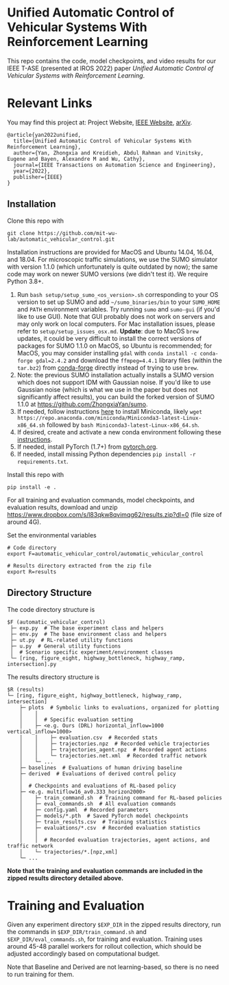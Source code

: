 # Unified Automatic Control of Vehicular Systems With Reinforcement Learning
This repo contains the code, model checkpoints, and video results for our IEEE T-ASE (presented at IROS 2022) paper *Unified Automatic Control of Vehicular Systems with Reinforcement Learning*.

# Relevant Links
You may find this project at: Project Website, [IEEE Website](https://ieeexplore.ieee.org/document/9765650), [arXiv](https://arxiv.org/abs/2208.00268).

```
@article{yan2022unified,
  title={Unified Automatic Control of Vehicular Systems With Reinforcement Learning},
  author={Yan, Zhongxia and Kreidieh, Abdul Rahman and Vinitsky, Eugene and Bayen, Alexandre M and Wu, Cathy},
  journal={IEEE Transactions on Automation Science and Engineering},
  year={2022},
  publisher={IEEE}
}
```

## Installation
Clone this repo with
```
git clone https://github.com/mit-wu-lab/automatic_vehicular_control.git
```

Installation instructions are provided for MacOS and Ubuntu 14.04, 16.04, and 18.04. For microscopic traffic simulations, we use the SUMO simulator with version 1.1.0 (which unfortunately is quite outdated by now); the same code may work on newer SUMO versions (we didn't test it). We require Python 3.8+.
1. Run `bash setup/setup_sumo_<os_version>.sh` corresponding to your OS version to set up SUMO and add `~/sumo_binaries/bin` to your `SUMO_HOME` and `PATH` environment variables. Try running `sumo` and `sumo-gui` (if you'd like to use GUI). Note that GUI probably does not work on servers and may only work on local computers. For Mac installation issues, please refer to `setup/setup_issues_osx.md`. **Update**: due to MacOS `brew` updates, it could be very difficult to install the correct versions of packages for SUMO 1.1.0 on MacOS, so Ubuntu is recommended; for MacOS, you may consider installing `gdal` with `conda install -c conda-forge gdal=2.4.2` and download the `ffmpeg=4.4.1` library files (within the `tar.bz2`) from [conda-forge](https://anaconda.org/conda-forge/ffmpeg/files?version=4.4.1) directly instead of trying to use `brew`.
2. Note: the previous SUMO installation actually installs a SUMO version which does not support IDM with Gaussian noise. If you'd like to use Gaussian noise (which is what we use in the paper but does not significantly affect results), you can build the forked version of SUMO 1.1.0 at https://github.com/ZhongxiaYan/sumo.
3. If needed, follow instructions [here](https://docs.conda.io/projects/conda/en/latest/user-guide/install/) to install Miniconda, likely `wget https://repo.anaconda.com/miniconda/Miniconda3-latest-Linux-x86_64.sh` followed by `bash Miniconda3-latest-Linux-x86_64.sh`.
4. If desired, create and activate a new conda environment following these [instructions](https://docs.conda.io/projects/conda/en/latest/user-guide/tasks/manage-environments.html#creating-an-environment-with-commands).
5. If needed, install PyTorch (1.7+) from [pytorch.org](pytorch.org).
6. If needed, install missing Python dependencies `pip install -r requirements.txt`.

Install this repo with
```
pip install -e .
```

For all training and evaluation commands, model checkpoints, and evaluation results, download and unzip https://www.dropbox.com/s/l83qkw8qvimqg62/results.zip?dl=0 (file size of around 4G).

Set the environmental variables
```
# Code directory
export F=automatic_vehicular_control/automatic_vehicular_control

# Results directory extracted from the zip file
export R=results
```

## Directory Structure

The code directory structure is
```
$F (automatic_vehicular_control)
 ├─ exp.py  # The base experiment class and helpers
 ├─ env.py  # The base environment class and helpers
 ├─ ut.py  # RL-related utility functions
 ├─ u.py  # General utility functions
 │  # Scenario specific experiment/environment classes
 └─ [ring, figure_eight, highway_bottleneck, highway_ramp, intersection].py
```

The results directory structure is
```
$R (results)
└─ [ring, figure_eight, highway_bottleneck, highway_ramp, intersection]
    ├─ plots  # Symbolic links to evaluations, organized for plotting
    │    │
    │    │  # Specific evaluation setting
    │    ├─ <e.g. Ours (DRL) horizontal_inflow=1000 vertical_inflow=1000>
    │    │    ├─ evaluation.csv  # Recorded stats
    │    │    ├─ trajectories.npz  # Recorded vehicle trajectories
    │    │    ├─ trajectories_agent.npz  # Recorded agent actions
    │    │    └─ trajectories.net.xml  # Recorded traffic network
    │    └─ ...
    ├─ baselines  # Evaluations of human driving baseline
    ├─ derived  # Evaluations of derived control policy
    │
    │  # Checkpoints and evaluations of RL-based policy
    ├─ <e.g. multiflow16_av0.333_horizon2000>
    │    ├─ train_command.sh  # Training command for RL-based policies
    │    ├─ eval_commands.sh  # All evaluation commands
    │    ├─ config.yaml  # Recorded parameters
    │    ├─ models/*.pth  # Saved PyTorch model checkpoints
    │    ├─ train_results.csv  # Training statistics
    │    ├─ evaluations/*.csv  # Recorded evaluation statistics
    │    │
    │    │  # Recorded evaluation trajectories, agent actions, and traffic network
    │    └─ trajectories/*.[npz,xml]
    └─ ...
```
**Note that the training and evaluation commands are included in the zipped results directory detailed above.**

# Training and Evaluation
Given any experiment directory `$EXP_DIR` in the zipped results directory, run the commands in `$EXP_DIR/train_command.sh` and `$EXP_DIR/eval_commands.sh`, for training and evaluation. Training uses around 45-48 parallel workers for rollout collection, which should be adjusted accordingly based on computational budget.

Note that Baseline and Derived are not learning-based, so there is no need to run training for them.
